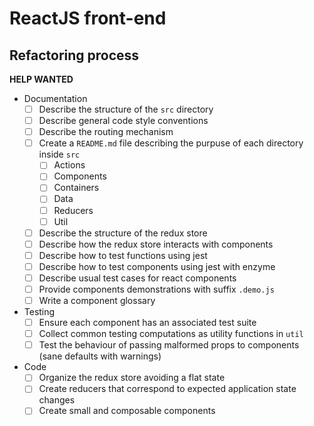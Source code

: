 # ReactJS front-end

## Refactoring process

**HELP WANTED**

- Documentation
    - [ ] Describe the structure of the `src` directory
    - [ ] Describe general code style conventions
    - [ ] Describe the routing mechanism
    - [ ] Create a `README.md` file describing the purpuse of each directory inside `src`
        - [ ] Actions
        - [ ] Components
        - [ ] Containers
        - [ ] Data
        - [ ] Reducers
        - [ ] Util
    - [ ] Describe the structure of the redux store
    - [ ] Describe how the redux store interacts with components
    - [ ] Describe how to test functions using jest
    - [ ] Describe how to test components using jest with enzyme
    - [ ] Describe usual test cases for react components
    - [ ] Provide components demonstrations with suffix `.demo.js`
    - [ ] Write a component glossary
- Testing
    - [ ] Ensure each component has an associated test suite
    - [ ] Collect common testing computations as utility functions in `util`
    - [ ] Test the behaviour of passing malformed props to components (sane defaults with warnings)
- Code
    - [ ] Organize the redux store avoiding a flat state
    - [ ] Create reducers that correspond to expected application state changes
    - [ ] Create small and composable components